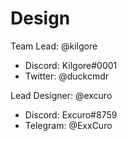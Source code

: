 # Design

Team Lead: @kilgore
- Discord: Kilgore#0001
- Twitter: @duckcmdr

Lead Designer: @excuro
- Discord: Excuro#8759
- Telegram: @ExxCuro
